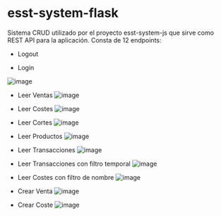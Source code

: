 # esst-system-flask
Sistema CRUD utilizado por el proyecto esst-system-js que sirve como REST API para la aplicación. Consta de 12 endpoints:

- Logout

- Login

![image](https://user-images.githubusercontent.com/89869980/171072242-6541e7fa-c9aa-4973-ac08-05bb0746e728.png)

- Leer Ventas
![image](https://user-images.githubusercontent.com/89869980/171072272-74bb71c5-5365-42ff-a949-1ee08a6ffb5a.png)

- Leer Costes
![image](https://user-images.githubusercontent.com/89869980/171072304-e6cec59a-8ad7-48b9-bc4f-1ea724397b0f.png)

- Leer Cortes
![image](https://user-images.githubusercontent.com/89869980/171072319-456660b0-f918-4934-90b8-a6ee282309bd.png)

- Leer Productos
![image](https://user-images.githubusercontent.com/89869980/171072362-c8e254d2-bd5a-41d1-b27b-787cd98482b8.png)

- Leer Transacciones
![image](https://user-images.githubusercontent.com/89869980/171072380-8245fc71-cb10-4796-9bb9-17f0c04fd746.png)

- Leer Transacciones con filtro temporal
![image](https://user-images.githubusercontent.com/89869980/171072445-7965e194-969e-455b-978f-a4ecb2eaaeb7.png)

- Leer Costes con filtro de nombre
![image](https://user-images.githubusercontent.com/89869980/171072481-d2f45e32-1a15-494d-8418-ded40aab69f6.png)

- Crear Venta
![image](https://user-images.githubusercontent.com/89869980/171072511-4afc4c8e-3081-44f0-aee9-33225d20e1d4.png)

- Crear Coste
![image](https://user-images.githubusercontent.com/89869980/171072528-b8a57a92-6cf7-46f8-9d6a-3480f2154b0c.png)
